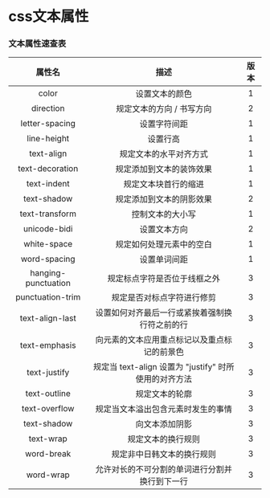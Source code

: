 # css文本属性
### 文本属性速查表 
|属性名|描述|版本|
|:-----:|:-----:|:-----:|
|color|设置文本的颜色|1|
|direction|	规定文本的方向 / 书写方向|2|
|letter-spacing|设置字符间距|1|
|line-height|设置行高|1|
|text-align|规定文本的水平对齐方式|1|
|text-decoration|规定添加到文本的装饰效果|1|
|text-indent|规定文本块首行的缩进|1|
|text-shadow|规定添加到文本的阴影效果|2|
|text-transform|控制文本的大小写|1|
|unicode-bidi|设置文本方向|2|
|white-space|规定如何处理元素中的空白|1|
|word-spacing|设置单词间距|1|
|hanging-punctuation|规定标点字符是否位于线框之外|3|
|punctuation-trim|规定是否对标点字符进行修剪|3|
|text-align-last|设置如何对齐最后一行或紧挨着强制换行符之前的行|3|
|text-emphasis|向元素的文本应用重点标记以及重点标记的前景色|3|
|text-justify|规定当 text-align 设置为 "justify" 时所使用的对齐方法|3|
|text-outline|规定文本的轮廓|3|
|text-overflow|规定当文本溢出包含元素时发生的事情|3|
|text-shadow|向文本添加阴影|3|
|text-wrap|规定文本的换行规则|3|
|word-break|规定非中日韩文本的换行规则|3|
|word-wrap|允许对长的不可分割的单词进行分割并换行到下一行|3|



